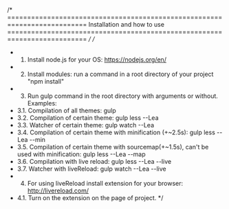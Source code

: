 /* ==========================================================================
   Installation and how to use
   ========================================================================== */
/*
 * 1. Install node.js for your OS: https://nodejs.org/en/
 * 2. Install modules: run a command in a root directory of your project "npm install"
 * 3. Run gulp command in the root directory with arguments or without. Examples:
 * 3.1. Compilation of all themes: gulp
 * 3.2. Compilation of certain theme: gulp less --Lea
 * 3.3. Watcher of certain theme: gulp watch --Lea
 * 3.4. Compilation of certain theme with minification (+~2.5s): gulp less --Lea --min
 * 3.5. Compilation of certain theme with sourcemap(+~1.5s), can't be used with minification: gulp less --Lea --map
 * 3.6. Compilation with live reload: gulp less --Lea --live
 * 3.7. Watcher with liveReload: gulp watch --Lea --live
 * 4. For using liveReload install extension for your browser: http://livereload.com/
 * 4.1. Turn on the extension on the page of project.
 */

